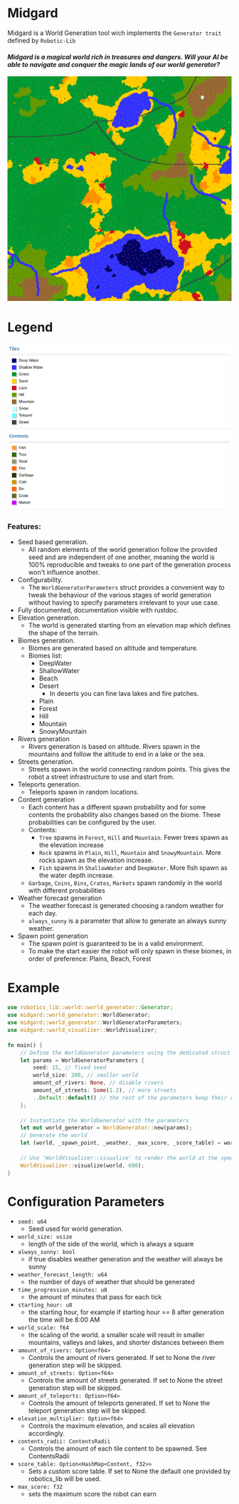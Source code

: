# Midgard

Midgard is a World Generation tool wich implements the `Generator trait` defined by `Robotic-Lib`

#### *Midgard is a magical world rich in treasures and dangers. Will your AI be able to navigate and conquer the magic lands of our world generator?*

![World render](misc/world_render.png)

# Legend

![Legend of the map](misc/legend.png)

### Features:
* Seed based generation.
    * All random elements of the world generation follow the provided seed and are independent of one another,
      meaning the world is 100% reproducible and tweaks to one part of the generation process won't influence 
      another.
* Configurability.
    * The `WorldGeneratorParameters` struct provides a convenient way to tweak the behaviour of the various
      stages of world generation without having to specify parameters irrelevant to your use case.
* Fully documented, documentation visible with rustdoc.
* Elevation generation.
    * The world is generated starting from an elevation map which defines the shape of the terrain.
* Biomes generation.
    * Biomes are generated based on altitude and temperature.
    * Biomes list:
        * DeepWater
        * ShallowWater
        * Beach
        * Desert
          * In deserts you can fine lava lakes and fire patches.
        * Plain
        * Forest
        * Hill
        * Mountain
        * SnowyMountain
* Rivers generation
    * Rivers generation is based on altitude. Rivers spawn in the mountains and follow the altitude to end in a lake or the sea.
* Streets generation.
    * Streets spawn in the world connecting random points. This gives the robot a street infrastructure to use and start from.
* Teleports generation.
    * Teleports spawn in random locations.
* Content generation
    * Each content has a different spawn probability and for some contents the probability also changes based on the biome.
      These probabilities can be configured by the user.
    * Contents:
        * `Tree` spawns in `Forest`, `Hill` and `Mountain`. Fewer trees spawn as the elevation increase
        * `Rock` spawns in `Plain`, `Hill`, `Mountain` and `SnowyMountain`. More rocks spawn as the elevation increase.
        * `Fish` spawns in `ShallowWater` and `DeepWater`. More fish spawn as the water depth increase.
    * `Garbage`, `Coins`, `Bins`, `Crates`, `Markets` spawn randomly in the world with different probabilities
* Weather forecast generation
    * The weather forecast is generated choosing a random weather for each day.
    * `always_sunny` is a parameter that allow to generate an always sunny weather.
* Spawn point generation
    * The spawn point is guaranteed to be in a valid environment.
    * To make the start easier the robot will only spawn in these biomes, in order of preference: Plains, Beach, Forest


# Example

```rust
use robotics_lib::world::world_generator::Generator;
use midgard::world_generator::WorldGenerator;
use midgard::world_generator::WorldGeneratorParameters;
use midgard::world_visualizer::WorldVisualizer;

fn main() {
    // Define the WorldGenerator parameters using the dedicated struct
    let params = WorldGeneratorParameters {
        seed: 15, // fixed seed
        world_size: 200, // smaller world
        amount_of_rivers: None, // disable rivers
        amount_of_streets: Some(1.2), // more streets
        ..Default::default() // the rest of the parameters keep their default value
    };

    // Instantiate the WorldGenerator with the parameters
    let mut world_generator = WorldGenerator::new(params);
    // Generate the world
    let (world, _spawn_point, _weather, _max_score, _score_table) = world_generator.gen();

    // Use 'WorldVisualizer::visualize' to render the world at the specified resolution
    WorldVisualizer::visualize(world, 600);
}
```

# Configuration Parameters

* `seed: u64`
  * Seed used for world generation.
* `world_size: usize`
  * length of the side of the world, which is always a square
* `always_sunny: bool`
  * if true disables weather generation and the weather will always be sunny
* `weather_forecast_length: u64`
  * the number of days of weather that should be generated
* `time_progression_minutes: u8`
  * the amount of minutes that pass for each tick
* `starting_hour: u8`
  * the starting hour, for example if starting hour == 8 after generation the time will be 8:00 AM
* `world_scale: f64`
  * the scaling of the world. a smaller scale will result in smaller mountains, valleys and lakes, 
   and shorter distances between them
* `amount_of_rivers: Option<f64>`
  * Controls the amount of rivers generated. If set to None the river generation step will be skipped.
* `amount_of_streets: Option<f64>`
  * Controls the amount of streets generated. If set to None the street generation step will be skipped.
* `amount_of_teleports: Option<f64>`
  * Controls the amount of teleports generated. If set to None the teleport generation step will be skipped.
* `elevation_multiplier: Option<f64>`
  * Controls the maximum elevation, and scales all elevation accordingly.
* `contents_radii: ContentsRadii`
  * Controls the amount of each tile content to be spawned. See ContentsRadii
* `score_table: Option<HashMap<Content, f32>>`
  * Sets a custom score table. If set to None the default one provided by robotics_lib will be used.
* `max_score: f32`
  * sets the maximum score the robot can earn
